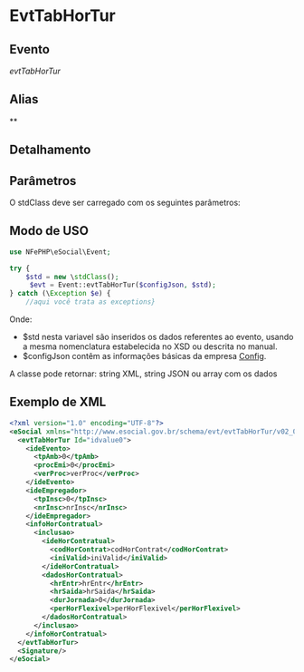 # EvtTabHorTur

## Evento
 *evtTabHorTur*

## Alias
 **


## Detalhamento



## Parâmetros
O stdClass deve ser carregado com os seguintes parâmetros:



## Modo de USO

```php
use NFePHP\eSocial\Event;

try {
    $std = new \stdClass();
     $evt = Event::evtTabHorTur($configJson, $std);
} catch (\Exception $e) {
    //aqui você trata as exceptions}
```

Onde:
- $std nesta variavel são inseridos os dados referentes ao evento, usando a mesma nomenclatura estabelecida no XSD ou descrita no manual.
- $configJson contêm as informações básicas da empresa [Config](Config.md).

A classe pode retornar: string XML, string JSON ou array com os dados


## Exemplo de XML

```xml
<?xml version="1.0" encoding="UTF-8"?>
<eSocial xmlns="http://www.esocial.gov.br/schema/evt/evtTabHorTur/v02_02_01" xmlns:xsi="http://www.w3.org/2001/XMLSchema-instance" xsi:schemaLocation="http://www.esocial.gov.br/schema/evt/evtTabHorTur/v02_02_01 ../schemes/evtTabHorTur.xsd ">
  <evtTabHorTur Id="idvalue0">
    <ideEvento>
      <tpAmb>0</tpAmb>
      <procEmi>0</procEmi>
      <verProc>verProc</verProc>
    </ideEvento>
    <ideEmpregador>
      <tpInsc>0</tpInsc>
      <nrInsc>nrInsc</nrInsc>
    </ideEmpregador>
    <infoHorContratual>
      <inclusao>
        <ideHorContratual>
          <codHorContrat>codHorContrat</codHorContrat>
          <iniValid>iniValid</iniValid>
        </ideHorContratual>
        <dadosHorContratual>
          <hrEntr>hrEntr</hrEntr>
          <hrSaida>hrSaida</hrSaida>
          <durJornada>0</durJornada>
          <perHorFlexivel>perHorFlexivel</perHorFlexivel>
        </dadosHorContratual>
      </inclusao>
    </infoHorContratual>
  </evtTabHorTur>
  <Signature/>
</eSocial>

```
